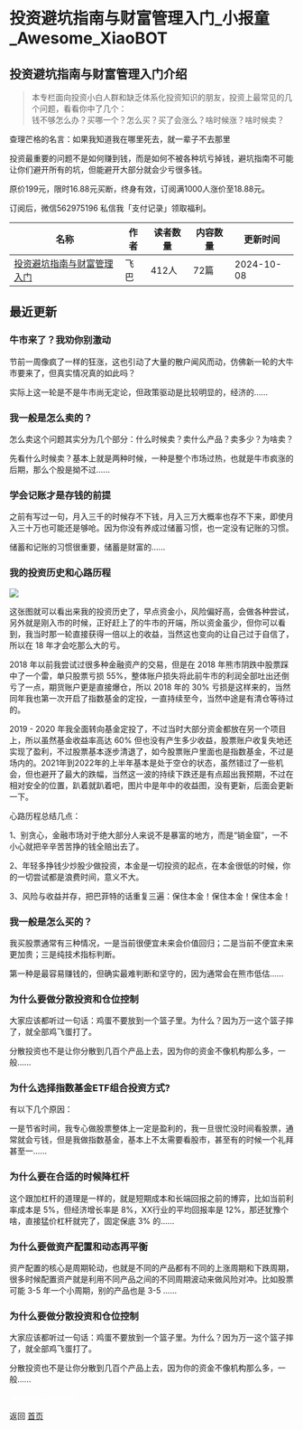 # 投资避坑指南与财富管理入门_小报童_Awesome_XiaoBOT

## 投资避坑指南与财富管理入门介绍
> 本专栏面向投资小白人群和缺乏体系化投资知识的朋友，投资上最常见的几个问题，看看你中了几个：    
钱不够怎么办？买哪一个？怎么买？买了会涨么？啥时候涨？啥时候卖？    
    
查理芒格的名言：如果我知道我在哪里死去，就一辈子不去那里    
    
投资最重要的问题不是如何赚到钱，而是如何不被各种坑亏掉钱，避坑指南不可能让你们避开所有的坑，但能避开大部分就会少亏很多钱。    
    
原价199元，限时16.88元买断，终身有效，订阅满1000人涨价至18.88元。    
    
订阅后，微信562975196 私信我「支付记录」领取福利。  
  


|名称|作者|读者数量|内容数量|更新时间|
|---|---|---|---|---|
|[投资避坑指南与财富管理入门](https://xiaobot.net/p/bkzq1000w?refer=0b133df9-27dc-423b-8101-639049001c13)|飞巴|412人|72篇|2024-10-08|

## 最近更新
### 牛市来了？我劝你别激动

节前一周像疯了一样的狂涨，这也引动了大量的散户闻风而动，仿佛新一轮的大牛市要来了，但真实情况真的如此吗？

实际上这一轮是不是牛市尚无定论，但政策驱动是比较明显的，经济的......

### 我一般是怎么卖的？

怎么卖这个问题其实分为几个部分：什么时候卖？卖什么产品？卖多少？为啥卖？

先看什么时候卖？基本上就是两种时候，一种是整个市场过热，也就是牛市疯涨的后期，那么个股是拗不过......

### 学会记账才是存钱的前提

之前有写过一句，月入三千的时候存不下钱，月入三万大概率也存不下来，即使月入三十万也可能还是够呛。因为你没有养成过储蓄习惯，也一定没有记账的习惯。

储蓄和记账的习惯很重要，储蓄是财富的......

### 我的投资历史和心路历程

![](https://static.xiaobot.net/file/2023-12-14/17489/b32a01beb865fd6f3c473f0f355764c3.png)

这张图就可以看出来我的投资历史了，早点资金小，风险偏好高，会做各种尝试，另外就是刚入市的时候，正好赶上了的牛市的开端，所以资金虽少，但你可以看到，我当时那一轮直接获得一倍以上的收益，当然这也变向的让自己过于自信了，所以在
18 年才会吃那么大的亏。

2018 年以前我尝试过很多种金融资产的交易，但是在 2018 年熊市阴跌中股票踩中了一个雷，单只股票亏损
55%，整体账户损失将此前牛市的利润全部吐出还倒亏了一点，期货账户更是直接爆仓，所以 2018 年的 30%
亏损是这样来的，当然同年我也第一次开启了指数基金的定投，一直持续至今，当然中途是有清仓等待过的。

2019 - 2020 年我全面转向基金定投了，不过当时大部分资金都放在另一个项目上，所以虽然基金收益率高达 60%
但也没有产生多少收益，股票账户收复失地还实现了盈利，不过股票基本逐步清退了，如今股票账户里面也是指数基金，不过是场内的。2021年到2022年的上半年基本是处于空仓的状态，虽然错过了一些机会，但也避开了最大的跌幅，当然这一波的持续下跌还是有点超出我预期，不过在相对安全的位置，趴着就趴着吧，图片中是年中的收益图，没有更新，后面会更新一下。

心路历程总结几点：

1、别贪心，金融市场对于绝大部分人来说不是暴富的地方，而是“销金窟”，一不小心就把辛辛苦苦挣的钱全赔出去了。

2、年轻多挣钱少炒股少做投资，本金是一切投资的起点，在本金很低的时候，你的一切尝试都是浪费时间，意义不大。

3、风险与收益并存，把巴菲特的话重复三遍：保住本金！保住本金！保住本金！

### 我一般是怎么买的？

我买股票通常有三种情况，一是当前很便宜未来会价值回归；二是当前不便宜未来更加贵；三是纯技术指标判断。

第一种是最容易赚钱的，但确实最难判断和坚守的，因为通常会在熊市低估......

### 为什么要做分散投资和仓位控制

大家应该都听过一句话：鸡蛋不要放到一个篮子里。为什么？因为万一这个篮子摔了，就全部鸡飞蛋打了。

分散投资也不是让你分散到几百个产品上去，因为你的资金不像机构那么多，一般......

### 为什么选择指数基金ETF组合投资方式?

有以下几个原因：

一是节省时间，我专心做股票整体上一定是盈利的，我一旦很忙没时间看股票，通常就会亏钱，但是我做指数基金，基本上不太需要看股市，甚至有的时候一个礼拜甚至一......

### 为什么要在合适的时候降杠杆

这个跟加杠杆的道理是一样的，就是短期成本和长端回报之前的博弈，比如当前利率成本是 5%，但经济增长率是 8%，XX行业的平均回报率是
12%，那还犹豫个啥，直接猛价杠杆就完了，固定保底 3% 的......

### 为什么要做资产配置和动态再平衡

资产配置的核心是周期轮动，也就是不同的产品都有不同的上涨周期和下跌周期，很多时候配置资产就是利用不同产品之间的不同周期波动来做风险对冲。比如股票可能 3-5
年一个小周期，别的产品也是 3-5 ......

### 为什么要做分散投资和仓位控制

大家应该都听过一句话：鸡蛋不要放到一个篮子里。为什么？因为万一这个篮子摔了，就全部鸡飞蛋打了。

分散投资也不是让你分散到几百个产品上去，因为你的资金不像机构那么多，一般......


<a href="https://github.com/Reno9527/awesome-xiaobot" style="color: white; text-decoration: none;">awesome-xiaobot</a>

返回 [首页](../README.md)

